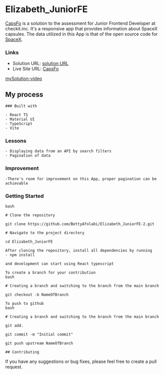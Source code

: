 # Elizabeth_JuniorFE

[CapsFo](https://capsfo.netlify.app) is a solution to the assessment for Junior Frontend Developer at checkit.inc. It's a responsive app that provides information about SpaceX capsules. The data utilized in this App is that of the open source code for [SpaceX](https://api.spacexdata.com/v4/capsules).

### Links

- Solution URL: [solution URL](https://github.com/BettyAfolabi/Elizabeth_JuniorFE)
- Live Site URL: [CapsFo](https://capsfo.netlify.app)

[mySolution-video](https://drive.google.com/file/d/1Ia1cQ2bHOQ32CNOa257Ib98RZhD1jKth/view?usp=sharing)

## My process

    ### Built with

    - React TS
    - Material UI
    - TypeScript
    - Vite

### Lessons

    - Displaying data from an API by search filters
    - Pagination of data

### Improvement

    -There's room for improvement on this App, proper pagination can be achievable

### Getting Started

    bash

    # Clone the repository

    git clone https://github.com/BettyAfolabi/Elizabeth_JuniorFE-2.git

    # Navigate to the project directory

    cd Elizabeth_JuniorFE

    After cloning the repository, install all dependencies by running
    - npm install

    and development can start using React typescript

    To create a branch for your contribution
    bash

    # Creating a branch and switching to the branch from the main branch

    git checkout -b NameOfBranch

    To push to github
    bash

    # Creating a branch and switching to the branch from the main branch

    git add.

    git commit -m "Initial commit"

    git push upstream NameOfBranch

    ## Contributing

If you have any suggestions or bug fixes, please feel free to create a pull request.
